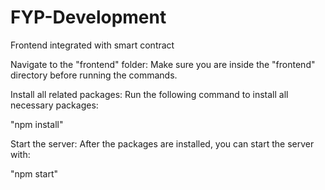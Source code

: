# FYP-Development
Frontend integrated with smart contract

Navigate to the "frontend" folder:
Make sure you are inside the "frontend" directory before running the commands.

Install all related packages:
Run the following command to install all necessary packages:

"npm install"

Start the server:
After the packages are installed, you can start the server with:

"npm start"

